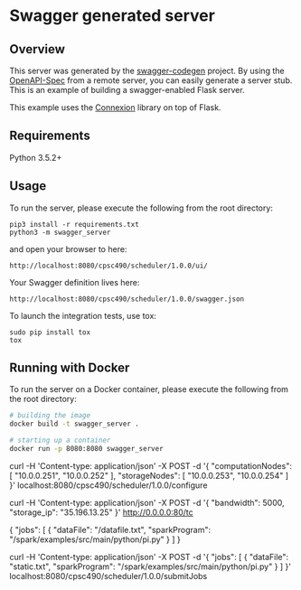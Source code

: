 # Swagger generated server

## Overview
This server was generated by the [swagger-codegen](https://github.com/swagger-api/swagger-codegen) project. By using the
[OpenAPI-Spec](https://github.com/swagger-api/swagger-core/wiki) from a remote server, you can easily generate a server stub.  This
is an example of building a swagger-enabled Flask server.

This example uses the [Connexion](https://github.com/zalando/connexion) library on top of Flask.

## Requirements
Python 3.5.2+

## Usage
To run the server, please execute the following from the root directory:

```
pip3 install -r requirements.txt
python3 -m swagger_server
```

and open your browser to here:

```
http://localhost:8080/cpsc490/scheduler/1.0.0/ui/
```

Your Swagger definition lives here:

```
http://localhost:8080/cpsc490/scheduler/1.0.0/swagger.json
```

To launch the integration tests, use tox:
```
sudo pip install tox
tox
```

## Running with Docker

To run the server on a Docker container, please execute the following from the root directory:

```bash
# building the image
docker build -t swagger_server .

# starting up a container
docker run -p 8080:8080 swagger_server
```

curl -H 'Content-type: application/json' -X POST -d '{
  "computationNodes": [
    "10.0.0.251",
    "10.0.0.252"
  ],
  "storageNodes": [
    "10.0.0.253",
    "10.0.0.254"
  ]
}' localhost:8080/cpsc490/scheduler/1.0.0/configure


curl -H 'Content-type: application/json' -X POST -d '{
  "bandwidth": 5000,
  "storage_ip": "35.196.13.25"
}' http://0.0.0.0:80/tc

{
  "jobs": [
    {
      "dataFile": "/datafile.txt",
      "sparkProgram": "/spark/examples/src/main/python/pi.py"
    }
  ]
}

curl -H 'Content-type: application/json' -X POST -d '{
  "jobs": [
    {
      "dataFile": "static.txt",
      "sparkProgram": "/spark/examples/src/main/python/pi.py"
    }
  ]
}' localhost:8080/cpsc490/scheduler/1.0.0/submitJobs

